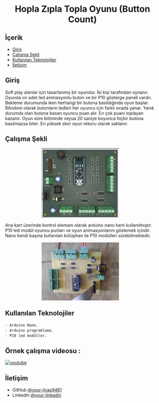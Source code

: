 
<h1 align="center">Hopla Zıpla Topla Oyunu (Button Count)</h1>

## İçerik

- [Giriş](#Giriş)
- [Çalışma Şekli](#Çalışma-Şekli)
- [Kullanılan Teknolojiler](#Kullanılan-Teknolojiler)
- [İletişim](#İletişim)

## Giriş

Soft play alanlar için tasarlanmış bir oyundur. İki kişi tarafından oynanır. Oyunda on adet led animasyonlu buton ve bir P10 gösterge paneli vardır. 
Bekleme durumunda iken herhangi bir butona basıldığında oyun  başlar. RAndom olarak butonların ledleri her oyuncu için farklı sırada yanar. Yanık durumda olan butona basan oyuncu puan alır. En çok puanı toplayan kazanır. Oyun süre bitiminde veyua 20 saniye boyunca hiçbir butona basılmazsa biter. En yüksek skor oyun rekoru olarak saklanır.

## Çalışma Şekli

<p  align="center">
     <img src="schematic-pcb/btn_say_oyun.jpg" alt="mlx90614" width="50%" height="30%" align="center" style="margin-right:15px" border: 5px solid #555>
</p>



Ana kart üzerinde kontrol elemanı olarak arduino nano kartı kullanılmıştır. P10 led modül oyuncu punları ve oyun animasyonlarını göstemek içindir. Nano kendi başına kullanılan kütüphan ile P10 modülleri sürebilmektedir.

<p  align="center">
     <img src="schematic-pcb/pcb-yerlesim.jpg" alt="mlx90614" width="50%" height="30%" align="center" style="margin-right:15px" border: 5px solid #555>
</p>



## Kullanılan Teknolojiler

```bash
- Arduino Nano.
- Arduino programlama.
- P10 led modüller.


```

## Örnek çalışma videosu :

<a href="https://youtu.be/Q9nUwOI7k6M" target="_blank">
     <img src="https://camo.githubusercontent.com/241d4106ff5edca2ee25e04dcf4546fad9d20b626f7a10990307e8f83e95459f/68747470733a2f2f696d672e736869656c64732e696f2f62616467652f796f75747562652d2532334646303030302e7376673f267374796c653d666f722d7468652d6261646765266c6f676f3d796f7574756265266c6f676f436f6c6f723d7768697465253232" alt="youtube">
</a>

## İletişim

- GitHub [@your-ilyas9461](https://github.com/ilyas9461)
- Linkedin [@your-linkedin](https://www.linkedin.com/in/ilyas-yağcioğlu-6a6b17217)
